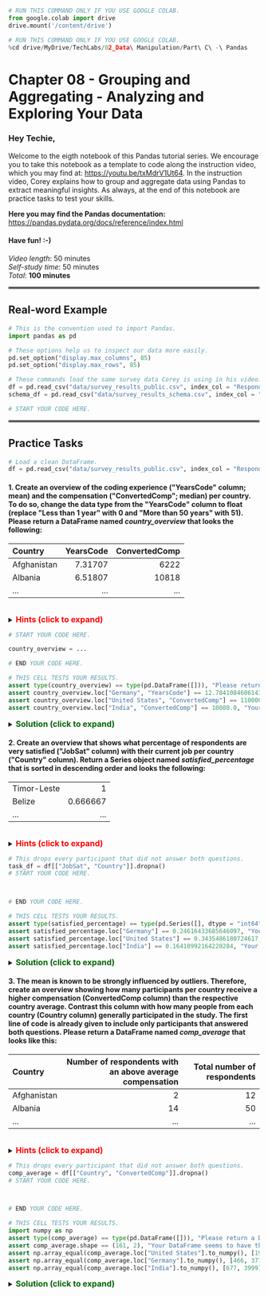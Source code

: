 ```python
# RUN THIS COMMAND ONLY IF YOU USE GOOGLE COLAB.
from google.colab import drive
drive.mount('/content/drive')
```


```python
# RUN THIS COMMAND ONLY IF YOU USE GOOGLE COLAB.
%cd drive/MyDrive/TechLabs/02_Data\ Manipulation/Part\ C\ -\ Pandas
```

# Chapter 08 - Grouping and Aggregating - Analyzing and Exploring Your Data
### Hey Techie,   
Welcome to the eigth notebook of this Pandas tutorial series. We encourage you to take this notebook as a template to code along the instruction video, which you may find at: https://youtu.be/txMdrV1Ut64. In the instruction video, Corey explains how to group and aggregate data using Pandas to extract meaningful insights. As always, at the end of this notebook are practice tasks to test your skills.     

**Here you may find the Pandas documentation:** https://pandas.pydata.org/docs/reference/index.html

#### Have fun! :-)   
    
*Video length*: 50 minutes   
*Self-study time*: 50 minutes   
*Total*: **100 minutes**
<hr style="border:2px solid gray"> </hr>   

## Real-word Example


```python
# This is the convention used to import Pandas.
import pandas as pd
```


```python
# These options help us to inspect our data more easily.
pd.set_option("display.max_columns", 85)
pd.set_option("display.max_rows", 85)
```


```python
# These commands load the same survey data Corey is using in his video.
df = pd.read_csv("data/survey_results_public.csv", index_col = "Respondent")
schema_df = pd.read_csv("data/survey_results_schema.csv", index_col = "Column")
```


```python
# START YOUR CODE HERE.

```

<hr style="border:2px solid gray"> </hr>   
   
## Practice Tasks   


```python
# Load a clean DataFrame.
df = pd.read_csv("data/survey_results_public.csv", index_col = "Respondent")
```

#### 1. Create an overview of the coding experience ("YearsCode" column; mean) and the compensation ("ConvertedComp"; median) per country. To do so, change the data type from the "YearsCode" column to float (replace "Less than 1 year" with 0 and "More than 50 years" with 51). Please return a DataFrame named *country_overview* that looks the following:    
| Country     |   YearsCode |   ConvertedComp |
|:------------|------------:|----------------:|
| Afghanistan |     7.31707 |            6222 |
| Albania     |     6.51807 |           10818 |
| ...         |     ...     |            ...  |

   
   
<br /> 
<details>    
<summary>
    <font size="3" color="red"><b>Hints (click to expand)</b></font>
</summary>
<p>
    <ul>
        <li>First, replace the "less than" and "more than" statements within the YearsCode column. This way, you can set the data type of this column to float.</li>
        <li>Group by the countries column.</li>
        <li>To apply different aggregation methods to different columns, pass a dictionary to the agg method. The dictionary's keys correspond to the column names you want to aggregate, and the values indicate the specific aggregation method. For example, groupby_object.agg({"Column 1": "mean", "Column 2": "median"}).</li>
    </ul>
</p>
</details>


```python
# START YOUR CODE HERE.

country_overview = ...

# END YOUR CODE HERE.
```


```python
# THIS CELL TESTS YOUR RESULTS.
assert type(country_overview) == type(pd.DataFrame([])), "Please return a DataFrame!"
assert country_overview.loc["Germany", "YearsCode"] == 12.784108460614382, "Your results seem to be incorrect!"
assert country_overview.loc["United States", "ConvertedComp"] == 110000.0, "Your results seem to be incorrect!"
assert country_overview.loc["India", "ConvertedComp"] == 10080.0, "Your results seem to be incorrect!"
```

<details>    
<summary>
    <font size="3" color="darkgreen"><b>Solution (click to expand)</b></font>
</summary>
<p>
    <code>df["YearsCode"].replace("Less than 1 year", 0, inplace = True)</code><br />
    <code>df["YearsCode"].replace("More than 50 years", 51, inplace = True)</code><br />
    <code>df["YearsCode"] = df["YearsCode"].astype(float)</code><br />
    <code>groupby_object = df.groupby("Country")</code><br />
    <code>country_overview = groupby_object.agg({"YearsCode": "mean", "ConvertedComp": "median"})</code><br />
</p>
</details>   
   
#### 2. Create an overview that shows what percentage of respondents are very satisfied ("JobSat" column) with their current job per country ("Country" column). Return a Series object named *satisfied_percentage* that is sorted in descending order and looks the following:   
|             |          |
|:------------|---------:|
| Timor-Leste | 1        |
| Belize      | 0.666667 |
| ...         | ...      |

<br /> 
<details>    
<summary>
    <font size="3" color="red"><b>Hints (click to expand)</b></font>
</summary>
<p>
    <ul>
        <li>Group by the country.</li>
        <li>Then determine per country how often a participant answered "Very Satisfied" to the job satisfaction question.</li>
        <li>Determine how many participants there was per country. Note that you previously excluded all participants who did not answer both questions.
Arithmetic operations in Pandas are always performed so that the same indices are offset against each other. Your groupby-DataFrame and the CountryCount-DataFrame both have the countries as the index.</li>
    </ul>
</p>
</details>


```python
# This drops every participant that did not answer both questions.
task_df = df[["JobSat", "Country"]].dropna()
# START YOUR CODE HERE.



# END YOUR CODE HERE.
```


```python
# THIS CELL TESTS YOUR RESULTS.
assert type(satisfied_percentage) == type(pd.Series([], dtype = "int64")), "Please return a Series!"
assert satisfied_percentage.loc["Germany"] == 0.24616433685646097, "Your results seem to be incorrect!"
assert satisfied_percentage.loc["United States"] == 0.3435486180724617, "Your results seem to be incorrect!"
assert satisfied_percentage.loc["India"] == 0.16410992164220284, "Your results seem to be incorrect!"
```

<details>    
<summary>
    <font size="3" color="darkgreen"><b>Solution (click to expand)</b></font>
</summary>
<p>
    <code>task_df = df[["JobSat", "Country"]].dropna()</code><br />
    <code>groupby_object = task_df.groupby("Country")</code><br />
    <code>satisfied_per_country = groupby_object["JobSat"].apply(lambda x: (x == "Very satisfied").sum())</code><br />
    <code>respondents_per_country = df["Country"].value_counts()</code><br />
    <code>satisfied_percentage = (satisfied_per_country/respondents_per_country).sort_values(ascending = False)</code><br />
</p>
</details>   
   
#### 3. The mean is known to be strongly influenced by outliers. Therefore, create an overview showing how many participants per country receive a higher compensation (ConvertedComp column) than the respective country average. Contrast this column with how many people from each country (Country column) generally participated in the study. The first line of code is already given to include only participants that answered both questions. Please return a DataFrame named *comp_average* that looks like this:   
| Country     |   Number of respondents with an above average compensation |   Total number of respondents |
|:------------|-----------------------------------------------------------:|------------------------------:|
| Afghanistan |                                                          2 |                            12 |
| Albania     |                                                         14 |                            50 |
| ...         |                                                        ... |                           ... |   
   

<br />
<details>    
<summary>
    <font size="3" color="red"><b>Hints (click to expand)</b></font>
</summary>
<p>
    <ul>
        <li>There are several ways how to solve this task.</li>
        <li>First, in any case, one must calculate the average compensation per country with a groupby operation.</li>
        <li>Second, one should check per participant whether their compensation is above or below the mean compensation of their country. The resulting boolean values should be stored in a new column in the DataFrame.</li>
        <li>Then one can perform a final groupby operation on the DataFrame by the countries. For the just determined above_average column, one determines the sum (because boolean values are handled like 0 and 1), and for the country column, the count.</li>
    </ul>
        
</p>
</details>


```python
# This drops every participant that did not answer both questions.
comp_average = df[["Country", "ConvertedComp"]].dropna()
# START YOUR CODE HERE.



# END YOUR CODE HERE.
```


```python
# THIS CELL TESTS YOUR RESULTS.
import numpy as np
assert type(comp_average) == type(pd.DataFrame([])), "Please return a DataFrame!"
assert comp_average.shape == (161, 2), "Your DataFrame seems to have the wrong dimensions!"
assert np.array_equal(comp_average.loc["United States"].to_numpy(), [1911, 14981]), "Your results seem to be wrong!"
assert np.array_equal(comp_average.loc["Germany"].to_numpy(), [466, 3778]), "Your results seem to be wrong!"
assert np.array_equal(comp_average.loc["India"].to_numpy(), [677, 3999]), "Your results seem to be wrong!"
```

<details>    
<summary>
    <font size="3" color="darkgreen"><b>Solution (click to expand)</b></font>
</summary>
<p>
    <code>comp_average = df[["Country", "ConvertedComp"]].dropna()</code><br />
    <code>country_mean = df.groupby("Country").agg({"ConvertedComp": "mean"})</code><br />
    <code>comp_average["above_average"] = [compensation > country_mean.loc[country, "ConvertedComp"]</code><br />
    <code>&nbsp;&nbsp;&nbsp;&nbsp;&nbsp;&nbsp;&nbsp;&nbsp;&nbsp;&nbsp;&nbsp;&nbsp;&nbsp;&nbsp;&nbsp;&nbsp;&nbsp;&nbsp;&nbsp;&nbsp;&nbsp;&nbsp;&nbsp;&nbsp;&nbsp;&nbsp;&nbsp;&nbsp;for compensation, country in zip(comp_average["ConvertedComp"].values,</code><br /> 
    <code>&nbsp;&nbsp;&nbsp;&nbsp;&nbsp;&nbsp;&nbsp;&nbsp;&nbsp;&nbsp;&nbsp;&nbsp;&nbsp;&nbsp;&nbsp;&nbsp;&nbsp;&nbsp;&nbsp;&nbsp;&nbsp;&nbsp;&nbsp;&nbsp;&nbsp;&nbsp;&nbsp;&nbsp;comp_average["Country"].values)]</code><br />
    <code>comp_average = comp_average.groupby(</code><br />
    <code>&nbsp;&nbsp;&nbsp;&nbsp;"Country").agg({"above_average": "sum", "Country": "count"}).rename(</code><br />
    <code>&nbsp;&nbsp;&nbsp;&nbsp;{"above_average": "Number of respondents with an above average compensation",</code><br />
    <code>&nbsp;&nbsp;&nbsp;&nbsp; "Country": "Total number of respondents"}, axis = 1)</code><br />
</p>
</details>

